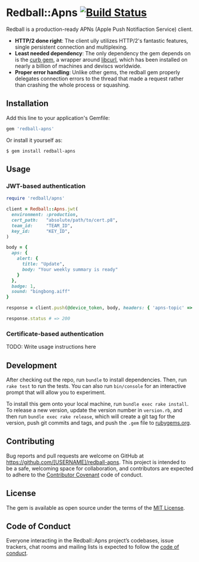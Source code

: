 # Redball::Apns [![Build Status](https://travis-ci.org/yuki24/redball-apns.svg?branch=master)](https://travis-ci.org/yuki24/redball-apns)

Redball is a production-ready APNs (Apple Push Notifiaction Service) client.

 * **HTTP/2 done right**: The client ully utilizes HTTP/2's fantastic features, single persistent connection and multiplexing.
 * **Least needed dependency**: The only dependency the gem depends on is the [curb gem](https://github.com/taf2/curb), a wrapper around [libcurl](https://curl.haxx.se/libcurl/), which has been installed on nearly a billion of machines and deviscs worldwide.
 * **Proper error handling**: Unlike other gems, the redball gem properly delegates connection errors to the thread that made a request rather than crashing the whole process or squashing.

## Installation

Add this line to your application's Gemfile:

```ruby
gem 'redball-apns'
```

Or install it yourself as:

    $ gem install redball-apns

## Usage

### JWT-based authentication

```ruby
require 'redball/apns'

client = Redball::Apns.jwt(
  environment: :production,
  cert_path:   "absolute/path/to/cert.p8",
  team_id:     "TEAM_ID",
  key_id:      "KEY_ID",
)

body = {
  aps: {
    alert: {
      title: "Update",
      body: "Your weekly summary is ready"
    }
  },
  badge: 1,
  sound: "bingbong.aiff"
}

response = client.push(@device_token, body, headers: { 'apns-topic' => 'net.yukinishijima' })

response.status # => 200
```

### Certificate-based authentication

TODO: Write usage instructions here

## Development

After checking out the repo, run `bundle` to install dependencies. Then, run `rake test` to run the tests. You can also run `bin/console` for an interactive prompt that will allow you to experiment.

To install this gem onto your local machine, run `bundle exec rake install`. To release a new version, update the version number in `version.rb`, and then run `bundle exec rake release`, which will create a git tag for the version, push git commits and tags, and push the `.gem` file to [rubygems.org](https://rubygems.org).

## Contributing

Bug reports and pull requests are welcome on GitHub at https://github.com/[USERNAME]/redball-apns. This project is intended to be a safe, welcoming space for collaboration, and contributors are expected to adhere to the [Contributor Covenant](http://contributor-covenant.org) code of conduct.

## License

The gem is available as open source under the terms of the [MIT License](https://opensource.org/licenses/MIT).

## Code of Conduct

Everyone interacting in the Redball::Apns project’s codebases, issue trackers, chat rooms and mailing lists is expected to follow the [code of conduct](https://github.com/[USERNAME]/redball-apns/blob/master/CODE_OF_CONDUCT.md).

